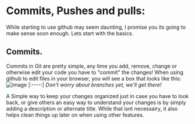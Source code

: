 # Commits, Pushes and pulls:

While starting to use github may seem daunting, I promise you its going to make sense soon enough. Lets start with the basics. 

## Commits.
Commits in Git are pretty simple, any time you add, remove, change or otherwise edit your code you have to "commit" the changes! When using github to edit files in your browser, you will see a box that looks like this:
![image](https://user-images.githubusercontent.com/61284764/156105699-0c8d2cca-66aa-4bbe-ae62-2c8320d497b8.png)
|:----:|
<i> Don't worry about branches yet, we'll get there! </i>
  
 A Simple way to keep your changes organized just in case you have to look back, or give others an easy way to understand your changes is by simply adding a description or alternate title. While that isnt necessairy, it also helps clean things up later on when using other features.
  
